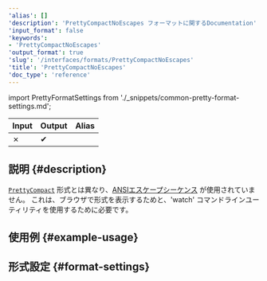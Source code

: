 ```yaml
---
'alias': []
'description': 'PrettyCompactNoEscapes フォーマットに関するDocumentation'
'input_format': false
'keywords':
- 'PrettyCompactNoEscapes'
'output_format': true
'slug': '/interfaces/formats/PrettyCompactNoEscapes'
'title': 'PrettyCompactNoEscapes'
'doc_type': 'reference'
---
```


import PrettyFormatSettings from './_snippets/common-pretty-format-settings.md';

| Input | Output  | Alias |
|-------|---------|-------|
| ✗     | ✔       |       |

## 説明 {#description}

[`PrettyCompact`](./PrettyCompact.md) 形式とは異なり、[ANSIエスケープシーケンス](http://en.wikipedia.org/wiki/ANSI_escape_code) が使用されていません。 
これは、ブラウザで形式を表示するためと、'watch' コマンドラインユーティリティを使用するために必要です。

## 使用例 {#example-usage}

## 形式設定 {#format-settings}

<PrettyFormatSettings/>
